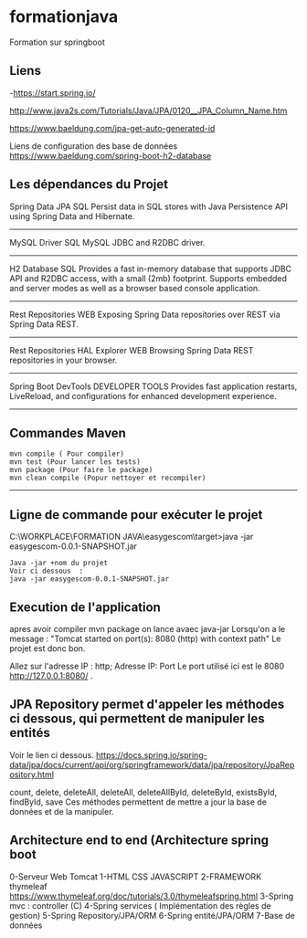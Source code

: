 # formationjava
Formation sur springboot



## Liens
-https://start.spring.io/

http://www.java2s.com/Tutorials/Java/JPA/0120__JPA_Column_Name.htm

https://www.baeldung.com/jpa-get-auto-generated-id

Liens de configuration des base de données
https://www.baeldung.com/spring-boot-h2-database


## Les dépendances du Projet
Spring Data JPA SQL
Persist data in SQL stores with Java Persistence API using Spring Data and Hibernate.
*********
MySQL Driver SQL
MySQL JDBC and R2DBC driver.
***************
H2 Database SQL
Provides a fast in-memory database that supports JDBC API and R2DBC access, with a small (2mb) footprint. Supports embedded and server modes as well as a browser based console application.
**********************
Rest Repositories WEB
Exposing Spring Data repositories over REST via Spring Data REST.
*************************
Rest Repositories HAL Explorer WEB
Browsing Spring Data REST repositories in your browser.
*********************************
Spring Boot DevTools DEVELOPER TOOLS
Provides fast application restarts, LiveReload, and configurations for enhanced development experience.


*************************************
## Commandes Maven

```
mvn compile ( Pour compiler)
mvn test (Pour lancer les tests)
mvn package (Pour faire le package)
mvn clean compile (Popur nettoyer et recompiler)

```
*****
##  Ligne de commande pour exécuter le projet 

C:\WORKPLACE\FORMATION JAVA\easygescom\target>java -jar easygescom-0.0.1-SNAPSHOT.jar

```
Java -jar +nom du projet 
Voir ci dessous  :
java -jar easygescom-0.0.1-SNAPSHOT.jar

```
## Execution de l'application
apres avoir compiler
mvn package
on lance avaec java-jar
Lorsqu'on a le message : "Tomcat started on port(s): 8080 (http) with context path"
Le projet est donc bon.

Allez sur l'adresse IP :
http; Adresse IP: Port 
Le port utilisé ici est le 8080
http://127.0.0.1:8080/
.
## JPA Repository permet d'appeler les méthodes ci dessous, qui permettent de manipuler les entités
Voir le lien ci dessous.
https://docs.spring.io/spring-data/jpa/docs/current/api/org/springframework/data/jpa/repository/JpaRepository.html

count, delete, deleteAll, deleteAll, deleteAllById, deleteById, existsById, findById, save
Ces méthodes permettent de mettre a jour la base de données et de la manipuler.

## Architecture end to end (Architecture spring boot
0-Serveur Web Tomcat
1-HTML CSS JAVASCRIPT
2-FRAMEWORK thymeleaf https://www.thymeleaf.org/doc/tutorials/3.0/thymeleafspring.html
3-Spring mvc : controller (C)
4-Spring services ( Implémentation des règles de gestion)
5-Spring Repository/JPA/ORM
6-Spring entité/JPA/ORM
7-Base de données









